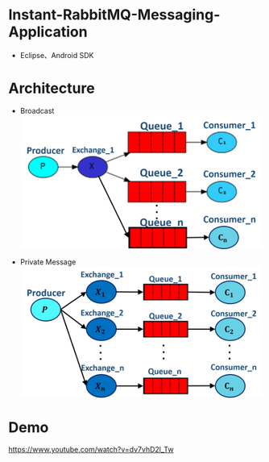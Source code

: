 # Instant-RabbitMQ-Messaging-Application
- Eclipse、Android SDK

# Architecture
- Broadcast
![image](https://github.com/TimingJL/Instant-RabbitMQ-Messaging-Application/blob/master/figure/Broadcast.png)

- Private Message
![image](https://github.com/TimingJL/Instant-RabbitMQ-Messaging-Application/blob/master/figure/private.png)

# Demo
https://www.youtube.com/watch?v=dv7vhD2l_Tw
